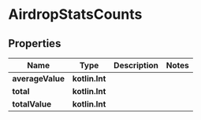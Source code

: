 
# AirdropStatsCounts

## Properties
Name | Type | Description | Notes
------------ | ------------- | ------------- | -------------
**averageValue** | **kotlin.Int** |  | 
**total** | **kotlin.Int** |  | 
**totalValue** | **kotlin.Int** |  | 



